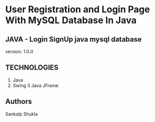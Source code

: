 # User Registration and Login Page With MySQL Database In Java

## JAVA - Login SignUp java mysql database

version: 1.0.0

## TECHNOLOGIES

1. Java
2. Swing
3 Java JFrame

## Authors

Sankalp Shukla
